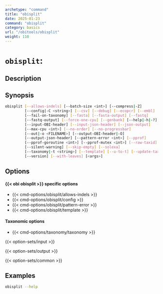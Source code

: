 ```yaml
---
archetype: "command"
title: "obisplit"
date: 2025-01-23
command: "obisplit"
category: basics
url: "/obitools/obisplit"
weight: 110
---
```


# `obisplit`:

## Description 



## Synopsis

```bash
obisplit [--allows-indels] [--batch-size <int>] [--compress|-Z]
         [--config|-C <string>] [--csv] [--debug] [--ecopcr] [--embl]
         [--fail-on-taxonomy] [--fasta] [--fasta-output] [--fastq]
         [--fastq-output] [--force-one-cpu] [--genbank] [--help|-h|-?]
         [--input-OBI-header] [--input-json-header] [--json-output]
         [--max-cpu <int>] [--no-order] [--no-progressbar]
         [--out|-o <FILENAME>] [--output-OBI-header|-O]
         [--output-json-header] [--pattern-error <int>] [--pprof]
         [--pprof-goroutine <int>] [--pprof-mutex <int>] [--raw-taxid]
         [--silent-warning] [--skip-empty] [--solexa]
         [--taxonomy|-t <string>] [--template] [--u-to-t] [--update-taxid]
         [--version] [--with-leaves] [<args>]
```

## Options

#### {{< obi obisplit >}} specific options

- {{< cmd-options/obisplit/allows-indels >}}
- {{< cmd-options/obisplit/config >}}
- {{< cmd-options/obisplit/pattern-error >}}
- {{< cmd-options/obisplit/template >}}

#### Taxonomic options

- {{< cmd-options/taxonomy/taxonomy >}}

{{< option-sets/input >}}

{{< option-sets/output >}}

{{< option-sets/common >}}

## Examples

```bash
obisplit --help
```
